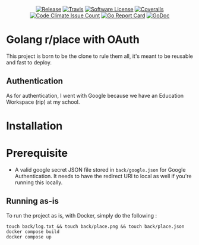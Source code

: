 <p align="center">
  <p align="center">
    <a href="https://github.com/yyewolf/tn-place/releases/latest"><img alt="Release" src="https://img.shields.io/github/release/yyewolf/tn-place.svg?style=flat-square"></a>
    <a href="https://travis-ci.org/yyewolf/tn-place"><img alt="Travis" src="https://travis-ci.org/yyewolf/tn-place.svg?branch=master"></a>
    <a href="/LICENSE.md"><img alt="Software License" src="https://img.shields.io/badge/license-MIT-brightgreen.svg?style=flat-square"></a>
    <a href="https://coveralls.io/github/yyewolf/tn-place?branch=master"><img alt="Coveralls" src="https://coveralls.io/repos/github/yyewolf/tn-place/badge.svg?branch=master"></a>
    <a href="https://codeclimate.com/repos/59bede4e2bfc96025600026b/feed"><img alt="Code Climate Issue Count" src="https://codeclimate.com/repos/59bede4e2bfc96025600026b/badges/d8e88772201d137ea8b7/issue_count.svg"></a>
    <a href="https://goreportcard.com/report/github.com/yyewolf/tn-place"><img alt="Go Report Card" src="https://goreportcard.com/badge/github.com/yyewolf/tn-place"></a>
    <a href="https://godoc.org/github.com/yyewolf/tn-place"><img src="https://godoc.org/github.com/yyewolf/tn-place?status.svg" alt="GoDoc"></a>
  </p>
</p>

# Golang r/place with OAuth

This project is born to be the clone to rule them all, it's meant to be reusable and fast to deploy.

## Authentication

As for authentication, I went with Google because we have an Education Workspace (rip) at my school.

# Installation

# Prerequisite

- A valid google secret JSON file stored in `back/google.json` for Google Authentication. It needs to have the redirect URI to local as well if you're running this locally.

## Running as-is

To run the project as is, with Docker, simply do the following :

```
touch back/log.txt && touch back/place.png && touch back/place.json
docker compose build
docker compose up
```
